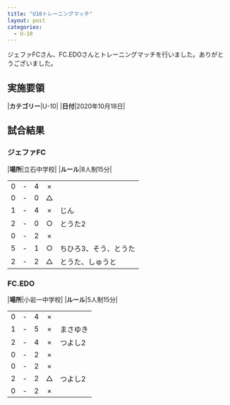 ```yaml
---
title: "U10トレーニングマッチ"
layout: post
categories:
  - U-10
---
```


ジェファFCさん、FC.EDOさんとトレーニングマッチを行いました。ありがとうございました。

## 実施要領

|**カテゴリー**|U-10|
|**日付**|2020年10月18日|

## 試合結果

### ジェファFC

|**場所**|立石中学校|
|**ルール**|8人制15分|

|    |   |    |         |    |
|:--:|:-:|:--:|:--:|:--------|
|    0| - |   4|×||
|    0| - |   0|△||
|    1| - |   4|×|じん|
|    2| - |   0|○|とうた2|
|    0| - |   2|×||
|    5| - |   1|○|ちひろ3、そう、とうた|
|    2| - |   2|△|とうた、しゅうと|

### FC.EDO

|**場所**|小岩一中学校|
|**ルール**|5人制15分|

|    |   |    |         |    |
|:--:|:-:|:--:|:--:|:--------|
|    0| - |   4|×||
|    1| - |   5|×|まさゆき|
|    2| - |   4|×|つよし2|
|    0| - |   2|×||
|    0| - |   2|×||
|    2| - |   2|△|つよし2|
|    0| - |   2|×||
